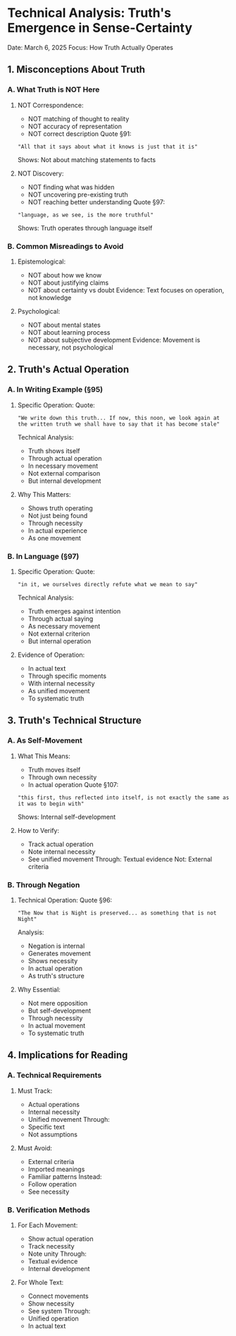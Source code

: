 # Technical Analysis: Truth's Emergence in Sense-Certainty
Date: March 6, 2025
Focus: How Truth Actually Operates

## 1. Misconceptions About Truth

### A. What Truth is NOT Here
1. NOT Correspondence:
   - NOT matching of thought to reality
   - NOT accuracy of representation
   - NOT correct description
   Quote §91:
   ```
   "All that it says about what it knows is just that it is"
   ```
   Shows: Not about matching statements to facts

2. NOT Discovery:
   - NOT finding what was hidden
   - NOT uncovering pre-existing truth
   - NOT reaching better understanding
   Quote §97:
   ```
   "language, as we see, is the more truthful"
   ```
   Shows: Truth operates through language itself

### B. Common Misreadings to Avoid
1. Epistemological:
   - NOT about how we know
   - NOT about justifying claims
   - NOT about certainty vs doubt
   Evidence: Text focuses on operation, not knowledge

2. Psychological:
   - NOT about mental states
   - NOT about learning process
   - NOT about subjective development
   Evidence: Movement is necessary, not psychological

## 2. Truth's Actual Operation

### A. In Writing Example (§95)
1. Specific Operation:
   Quote:
   ```
   "We write down this truth... If now, this noon, we look again at the written truth we shall have to say that it has become stale"
   ```
   Technical Analysis:
   - Truth shows itself
   - Through actual operation
   - In necessary movement
   - Not external comparison
   - But internal development

2. Why This Matters:
   - Shows truth operating
   - Not just being found
   - Through necessity
   - In actual experience
   - As one movement

### B. In Language (§97)
1. Specific Operation:
   Quote:
   ```
   "in it, we ourselves directly refute what we mean to say"
   ```
   Technical Analysis:
   - Truth emerges against intention
   - Through actual saying
   - As necessary movement
   - Not external criterion
   - But internal operation

2. Evidence of Operation:
   - In actual text
   - Through specific moments
   - With internal necessity
   - As unified movement
   - To systematic truth

## 3. Truth's Technical Structure

### A. As Self-Movement
1. What This Means:
   - Truth moves itself
   - Through own necessity
   - In actual operation
   Quote §107:
   ```
   "this first, thus reflected into itself, is not exactly the same as it was to begin with"
   ```
   Shows: Internal self-development

2. How to Verify:
   - Track actual operation
   - Note internal necessity
   - See unified movement
   Through: Textual evidence
   Not: External criteria

### B. Through Negation
1. Technical Operation:
   Quote §96:
   ```
   "The Now that is Night is preserved... as something that is not Night"
   ```
   Analysis:
   - Negation is internal
   - Generates movement
   - Shows necessity
   - In actual operation
   - As truth's structure

2. Why Essential:
   - Not mere opposition
   - But self-development
   - Through necessity
   - In actual movement
   - To systematic truth

## 4. Implications for Reading

### A. Technical Requirements
1. Must Track:
   - Actual operations
   - Internal necessity
   - Unified movement
   Through:
   - Specific text
   - Not assumptions

2. Must Avoid:
   - External criteria
   - Imported meanings
   - Familiar patterns
   Instead:
   - Follow operation
   - See necessity

### B. Verification Methods
1. For Each Movement:
   - Show actual operation
   - Track necessity
   - Note unity
   Through:
   - Textual evidence
   - Internal development

2. For Whole Text:
   - Connect movements
   - Show necessity
   - See system
   Through:
   - Unified operation
   - In actual text